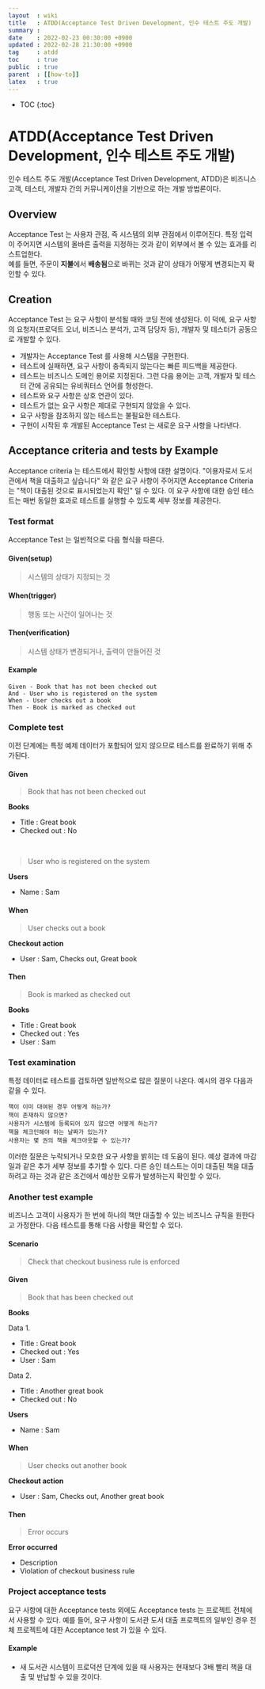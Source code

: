 ```yaml
---
layout  : wiki
title   : ATDD(Acceptance Test Driven Development, 인수 테스트 주도 개발)
summary :
date    : 2022-02-23 00:30:00 +0900
updated : 2022-02-28 21:30:00 +0900
tag     : atdd
toc     : true
public  : true
parent  : [[how-to]]
latex   : true
---
```

* TOC
{:toc}

# ATDD(Acceptance Test Driven Development, 인수 테스트 주도 개발)
인수 테스트 주도 개발(Acceptance Test Driven Development, ATDD)은 비즈니스 고객, 테스터, 개발자 간의 커뮤니케이션을 기반으로 하는 개발 방법론이다. <br>

## Overview
Acceptance Test 는 사용자 관점, 즉 시스템의 외부 관점에서 이루어진다. 특정 입력이 주어지면 시스템의 올바른 출력을 지정하는 것과 같이 외부에서 볼 수 있는 효과를 리스트업한다. <br>
예를 들면, 주문이 **지불**에서 **배송됨**으로 바뀌는 것과 같이 상태가 어떻게 변경되는지 확인할 수 있다.

## Creation
Acceptance Test 는 요구 사항이 분석될 때와 코딩 전에 생성된다.  이 덕에, 요구 사항의 요청자(프로덕트 오너, 비즈니스 분석가, 고객 담당자 등), 개발자 및 테스터가 공동으로 개발할 수 있다.

- 개발자는 Acceptance Test 를 사용해 시스템을 구현한다.
- 테스트에 실패하면, 요구 사항이 충족되지 않는다는 빠른 피드백을 제공한다.
- 테스트는 비즈니스 도메인 용어로 지정된다. 그런 다음 용어는 고객, 개발자 및 테스터 간에 공유되는 유비쿼터스 언어를 형성한다.
- 테스트와 요구 사항은 상호 연관이 있다.
- 테스트가 없는 요구 사항은 제대로 구현되지 않았을 수 있다.
- 요구 사항을 참조하지 않는 테스트는 불필요한 테스트다.
- 구현이 시작된 후 개발된 Acceptance Test 는 새로운 요구 사항을 나타낸다.

## Acceptance criteria and tests by Example
Acceptance criteria 는 테스트에서 확인할 사항에 대한 설명이다. "이용자로서 도서관에서 책을 대출하고 싶습니다" 와 같은 요구 사항이 주어지면 Acceptance Criteria 는 "책이 대출된 것으로 표시되었는지 확인" 일 수 있다. 이 요구 사항에 대한 승인 테스트는 매번 동일한 효과로 테스트를 실행할 수 있도록 세부 정보를 제공한다.

### Test format
Acceptance Test 는 일반적으로 다음 형식을 따른다.

#### Given(setup)
> 시스템의 상태가 지정되는 것

#### When(trigger)
> 행동 또는 사건이 일어나는 것

#### Then(verification)
> 시스템 상태가 변경되거나, 출력이 만들어진 것

#### Example
```
Given - Book that has not been checked out
And - User who is registered on the system
When - User checks out a book
Then - Book is marked as checked out
```

### Complete test
이전 단계에는 특정 예제 데이터가 포함되어 있지 않으므로 테스트를 완료하기 위해 추가된다.

#### Given
> Book that has not been checked out

**Books**
- Title : Great book
- Checked out : No

<br>

> User who is registered on the system

**Users**
- Name : Sam

#### When
> User checks out a book

**Checkout action**
- User : Sam, Checks out, Great book

#### Then
> Book is marked as checked out

**Books**
- Title : Great book
- Checked out : Yes
- User : Sam

### Test examination
특정 데이터로 테스트를 검토하면 일반적으로 많은 질문이 나온다. 예시의 경우 다음과 같을 수 있다.

```
책이 이미 대여된 경우 어떻게 하는가?
책이 존재하지 않으면?
사용자가 시스템에 등록되어 있지 않으면 어떻게 하는가?
책을 체크인해야 하는 날짜가 있는가?
사용자는 몇 권의 책을 체크아웃할 수 있는가?
```

이러한 질문은 누락되거나 모호한 요구 사항을 밝히는 데 도움이 된다. 예상 결과에 마감일과 같은 추가 세부 정보를 추가할 수 있다. 다른 승인 테스트는 이미 대출된 책을 대출하려고 하는 것과 같은 조건에서 예상한 오류가 발생하는지 확인할 수 있다.

### Another test example
비즈니스 고객이 사용자가 한 번에 하나의 책만 대출할 수 있는 비즈니스 규칙을 원한다고 가정한다. 다음 테스트를 통해 다음 사항을 확인할 수 있다.

#### Scenario
> Check that checkout business rule is enforced

#### Given
> Book that has been checked out

**Books**

Data 1.
- Title	: Great book
- Checked out	: Yes
- User : Sam

Data 2.
- Title : Another great book
- Checked out : No

**Users**
- Name : Sam

#### When
> User checks out another book

**Checkout action**
- User :	Sam,	Checks out,	Another great book

#### Then
> Error occurs

**Error occurred**
- Description
- Violation of checkout business rule

### Project acceptance tests
요구 사항에 대한 Acceptance tests 외에도 Acceptance tests 는 프로젝트 전체에서 사용할 수 있다. 예를 들어, 요구 사항이 도서관 도서 대출 프로젝트의 일부인 경우 전체 프로젝트에 대한 Acceptance test 가 있을 수 있다.

#### Example
- 새 도서관 시스템이 프로덕션 단계에 있을 때 사용자는 현재보다 3배 빨리 책을 대출 및 반납할 수 있을 것이다.
